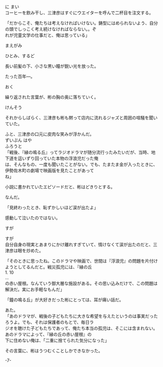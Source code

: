 に まい<br>コーヒーを飲み干し、三津彦はすぐにウエイターを呼んで二杯目を注文する。

「だからこそ、俺たちは考えなければいけない。鋳型にはめられないよう、自分の頭でしっこく考え続けなければならない。。ぞ<br>れが児童文学の仕事だと、俺は思っている」

まえがみ

ひとみ、するど

長い前髪の下、小さな黒い瞳が鋭い光を放った。

たった百年––。

おく

繰り返された言葉が、彬の胸の奥に落ちていく。

けんそう

それからしばらく、三津彦も彬も黙って店内に流れるジャズと周囲の喧騒を聞いていた。

ふと、三津彦の口元に皮肉な笑みが浮かんだ。<br>ずいぷん はや<br>ふろうと<br>「戦後、『縁の鳴る丘』ってラジオドラマが随分流行ったみたいだが、当時、地下道を這いずり回っていた本物の浮浪児だった俺<br>は、そんなもの、一度も聞いたことがない。でも、たまたま金が入ったときに、伊勢佐木町の劇場で映画版を見たことがあって<br>ね」

小説に書かれていたエピソードだと、彬はどきりとする。

なんだ。

「見終わったとき、恥ずかしいほど涙が出たよ」

感動して泣いたのではない。

すが

すが<br>自分自身の現実とあまりにかけ離れすぎていて、情けなくて涙が出たのだと、三津彦は眼を炒めた。

「そのときに思ったね。このドラマや映画で、世間は『浮浪児』の問題を片付けようとしてるんだと。戦災孤児には、『縁の丘<br>1. 10<br>...<br>の赤い屋根。なんていう御大層な施設がある。その思い込みだけで、この問題は解決だ。実にお手軽なもんだ」

「鐘の鳴る丘」が大好きだった彬にとっては、耳が痛い話だ。

あた。<br>「あのドラマが、戦後の子どもたちに大きな希望を与えたというのは事実だったろうよ。でも、それは保護者のもとで、毎日ラ<br>ジオを聴けた子どもたちであって、俺たち本当の孤児は、そこには含まれない。あのドラマによって、『縁の丘の赤い屋根』の<br>下に住めない俺は、「二重に捨てられた気分になった」

その言葉に、彬はうつむくことしかできなかった。

\-7\-
